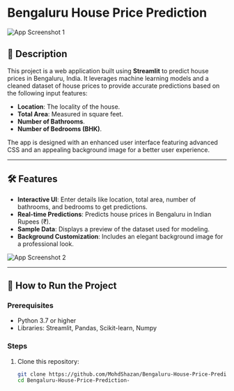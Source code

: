 # Bengaluru House Price Prediction

![App Screenshot 1](Bengaluru%20House%20Price%20Predictor%20-%20Google%20Chrome%2028-12-2024%2014_02_04.png)

## 📖 Description

This project is a web application built using **Streamlit** to predict house prices in Bengaluru, India. It leverages machine learning models and a cleaned dataset of house prices to provide accurate predictions based on the following input features:

- **Location**: The locality of the house.
- **Total Area**: Measured in square feet.
- **Number of Bathrooms**.
- **Number of Bedrooms (BHK)**.

The app is designed with an enhanced user interface featuring advanced CSS and an appealing background image for a better user experience.

---

## 🛠️ Features

- **Interactive UI**: Enter details like location, total area, number of bathrooms, and bedrooms to get predictions.
- **Real-time Predictions**: Predicts house prices in Bengaluru in Indian Rupees (₹).
- **Sample Data**: Displays a preview of the dataset used for modeling.
- **Background Customization**: Includes an elegant background image for a professional look.

![App Screenshot 2](Bengaluru%20House%20Price%20Predictor%20-%20Google%20Chrome%2028-12-2024%2014_02_26.png)

---

## 🚀 How to Run the Project

### Prerequisites
- Python 3.7 or higher
- Libraries: Streamlit, Pandas, Scikit-learn, Numpy

### Steps
1. Clone this repository:
   ```bash
   git clone https://github.com/MohdShazan/Bengaluru-House-Price-Prediction-.git
   cd Bengaluru-House-Price-Prediction-
